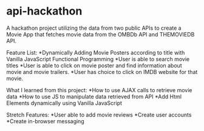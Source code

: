 # api-hackathon
A hackathon project utilizing the data from two public APIs to create a Movie App that fetches movie data from the OMBDb API and THEMOVIEDB API.


Feature List:
*Dynamically Adding Movie Posters according to title with Vanilla JavaScript Functional Programming
*User is able to search movie titles 
*User is able to click on movie poster and find information about movie and movie trailers.
*User has choice to click on IMDB website for that movie.

What I learned from this project:
*How to use AJAX calls to retrieve movie data
*How to use JS to manipulate data retrieved from API
*Add Html Elements dynamically using Vanilla JavaScript

Stretch Features:
*User able to add movie reviews
*Create user accounts
*Create in-browser messaging
